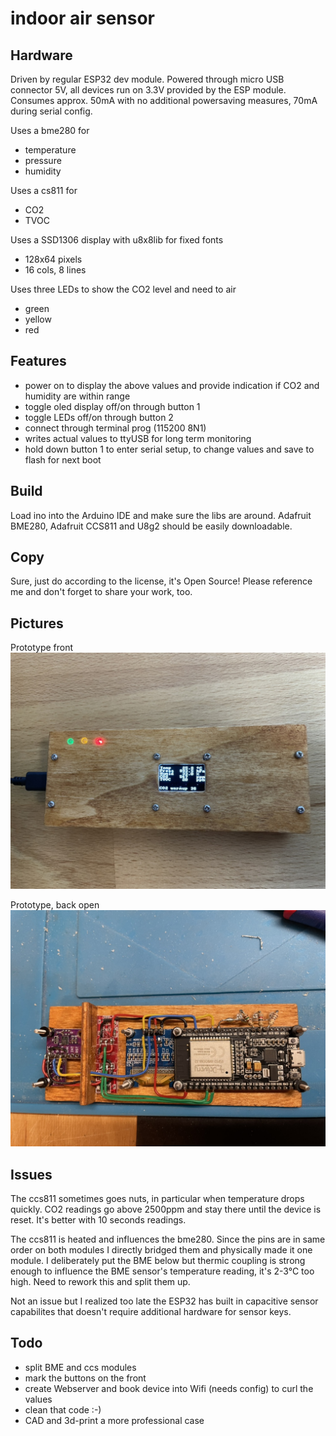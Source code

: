 # indoor air sensor

## Hardware

Driven by regular ESP32 dev module. Powered through micro USB connector 5V, all devices run on 3.3V provided by the ESP module. Consumes approx. 50mA with no additional powersaving measures, 70mA during serial config.

Uses a bme280 for 

* temperature
* pressure
* humidity

Uses a cs811 for

* CO2
* TVOC

Uses a SSD1306 display with u8x8lib for fixed fonts

* 128x64 pixels
* 16 cols, 8 lines

Uses three LEDs to show the CO2 level and need to air

* green
* yellow
* red

## Features

* power on to display the above values and provide indication if CO2 and humidity are within range
* toggle oled display off/on through button 1
* toggle LEDs off/on through button 2
* connect through terminal prog (115200 8N1)
* writes actual values to ttyUSB for long term monitoring
* hold down button 1 to enter serial setup, to change values and save to flash for next boot

## Build

Load ino into the Arduino IDE and make sure the libs are around. Adafruit BME280, Adafruit CCS811 and U8g2 should be easily downloadable.

## Copy

Sure, just do according to the license, it's Open Source! Please reference me and don't forget to share your work, too.

## Pictures

Prototype front
![prototype front](./front.jpg)


Prototype, back open
![prototype back open](./back.jpg)

## Issues

The ccs811 sometimes goes nuts, in particular when temperature drops quickly. CO2 readings go above 2500ppm and stay there until the device is reset. It's better with 10 seconds readings.

The ccs811 is heated and influences the bme280. Since the pins are in same order on both modules I directly bridged them and physically made it one module. I deliberately put the BME below but thermic coupling is strong enough to influence the BME sensor's temperature reading, it's 2-3°C too high. Need to rework this and split them up.

Not an issue but I realized too late the ESP32 has built in capacitive sensor capabilites that doesn't require additional hardware for sensor keys.

## Todo

* split BME and ccs modules
* mark the buttons on the front
* create Webserver and book device into Wifi (needs config) to curl the values
* clean that code :-)
* CAD and 3d-print a more professional case

